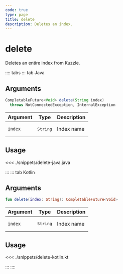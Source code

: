 ```yaml
---
code: true
type: page
title: delete
description: Deletes an index.
---
```


# delete

Deletes an entire index from Kuzzle.

:::: tabs
::: tab Java

## Arguments

```java
CompletableFuture<Void> delete(String index)
  throws NotConnectedException, InternalException
```

| Argument | Type              | Description |
|----------|-------------------|-------------|
| `index`  | <pre>String</pre> | Index name  |

## Usage

<<< ./snippets/delete-java.java

:::
::: tab Kotlin

## Arguments

```kotlin
fun delete(index: String): CompletableFuture<Void>
```

| Argument | Type              | Description |
|----------|-------------------|-------------|
| `index`  | <pre>String</pre> | Index name  |

## Usage

<<< ./snippets/delete-kotlin.kt

:::
::::
